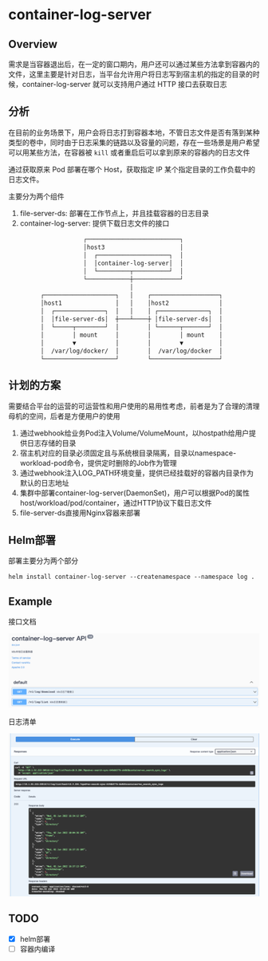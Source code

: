 # container-log-server

## Overview

需求是当容器退出后，在一定的窗口期内，用户还可以通过某些方法拿到容器内的文件，这里主要是针对日志，当平台允许用户将日志写到宿主机的指定的目录的时候，container-log-server 就可以支持用户通过 HTTP 接口去获取日志

## 分析

在目前的业务场景下，用户会将日志打到容器本地，不管日志文件是否有落到某种类型的卷中，同时由于日志采集的链路以及容量的问题，存在一些场景是用户希望可以用某些方法，在容器被 `kill` 或者重启后可以拿到原来的容器内的日志文件

通过获取原来 Pod 部署在哪个 Host，获取指定 IP 某个指定目录的工作负载中的日志文件。

主要分为两个组件

1. file-server-ds: 部署在工作节点上，并且挂载容器的日志目录
2. container-log-server: 提供下载日志文件的接口

```ascii
                     ┌──────────────────────────┐
                     │host3                     │
                     │  ┌────────────────────┐  │
                     │  │container-log-server│  │
                     │  └─────────┬──────────┘  │
                     └────────────┼─────────────┘
                                  │
         ┌────────────────────┐   │    ┌───────────────────┐
         │host1               │   │    │host2              │
         │  ┌──────────────┐  │   │    │ ┌──────────────┐  │
         │  │file-server-ds│  ┼───┴────┼ │file-server-ds│  │
         │  └─────┬────────┘  │        │ └──────┬───────┘  │
         │        │ mount     │        │        │ mount    │
         │        ▼           │        │        ▼          │
         │  /var/log/docker/  │        │  /var/log/docker  │
         └────────────────────┘        └───────────────────┘
```


## 计划的方案

需要结合平台的运营的可运营性和用户使用的易用性考虑，前者是为了合理的清理母机的空间，后者是方便用户的使用

1. 通过webhook给业务Pod注入Volume/VolumeMount，以hostpath给用户提供日志存储的目录
2. 宿主机对应的目录必须固定且与系统根目录隔离，目录以namespace-workload-pod命令，提供定时删除的Job作为管理
3. 通过webhook注入LOG_PATH环境变量，提供已经挂载好的容器内目录作为默认的日志地址
4. 集群中部署container-log-server(DaemonSet)，用户可以根据Pod的属性host/workload/pod/container，通过HTTP协议下载日志文件
5. file-server-ds直接用Nginx容器来部署

## Helm部署

部署主要分为两个部分

```shell
helm install container-log-server --createnamespace --namespace log .
```

## Example

接口文档

![img.png](img.png)

日志清单

![img_1.png](img_1.png)


## TODO

- [x] helm部署
- [ ] 容器内编译